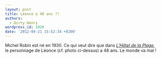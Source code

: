 ```yaml
---
layout: post
title: Léonce a 48 ans ?!
authors:
  - Dirty Henry
wordpress_id: 1026
date: '2012-04-21 15:52:34 +0200'
---
```

Michel Robin est né en 1930. Ce qui veut dire que dans [*L'Hôtel de la Plage*](http://youtu.be/7F_BAMOiARs), le personnage de Léonce (cf. photo ci-dessus) a 48 ans. Le monde va mal !
